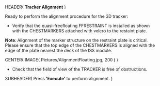 HEADER( __Tracker Alignment__ )

Ready to perform the alignment procedure for the 3D tracker:

- Verify that the quasi-freefloating FFRESTRAINT is installed as shown with the CHESTMARKERS 
attached with velcro to the restaint plate. 

__Note__: Alignment of the marker structure on the restraint plate is critical. 
Please ensure that the top edge of the CHESTMARKERS is aligned with the edge of the 
plate nearest the deck of the ISS module.

CENTER( IMAGE( Pictures/AlignmentFloating.jpg, 200 ) )

- Check that the field of view of the TRACKER is free of obstructions.
 
SUBHEADER( Press __'Execute'__ to perform alignment. ) 

